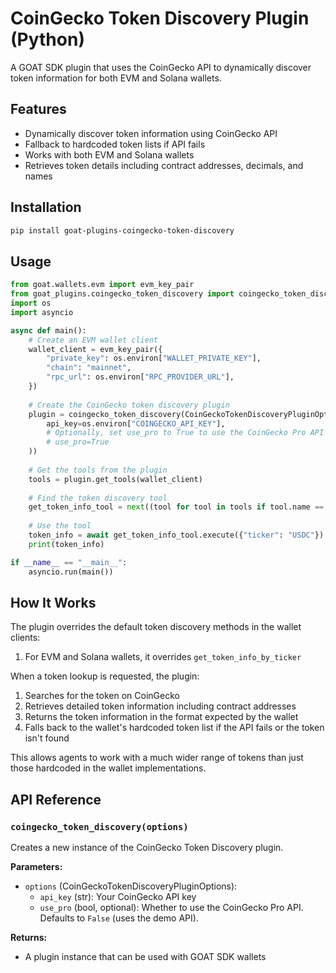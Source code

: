 # CoinGecko Token Discovery Plugin (Python)

A GOAT SDK plugin that uses the CoinGecko API to dynamically discover token information for both EVM and Solana wallets.

## Features

- Dynamically discover token information using CoinGecko API
- Fallback to hardcoded token lists if API fails
- Works with both EVM and Solana wallets
- Retrieves token details including contract addresses, decimals, and names

## Installation

```bash
pip install goat-plugins-coingecko-token-discovery
```

## Usage

```python
from goat.wallets.evm import evm_key_pair
from goat_plugins.coingecko_token_discovery import coingecko_token_discovery, CoinGeckoTokenDiscoveryPluginOptions
import os
import asyncio

async def main():
    # Create an EVM wallet client
    wallet_client = evm_key_pair({
        "private_key": os.environ["WALLET_PRIVATE_KEY"],
        "chain": "mainnet",
        "rpc_url": os.environ["RPC_PROVIDER_URL"],
    })
    
    # Create the CoinGecko token discovery plugin
    plugin = coingecko_token_discovery(CoinGeckoTokenDiscoveryPluginOptions(
        api_key=os.environ["COINGECKO_API_KEY"],
        # Optionally, set use_pro to True to use the CoinGecko Pro API
        # use_pro=True 
    ))
    
    # Get the tools from the plugin
    tools = plugin.get_tools(wallet_client)
    
    # Find the token discovery tool
    get_token_info_tool = next((tool for tool in tools if tool.name == "get_token_info_by_ticker"), None)
    
    # Use the tool
    token_info = await get_token_info_tool.execute({"ticker": "USDC"})
    print(token_info)

if __name__ == "__main__":
    asyncio.run(main())
```

## How It Works

The plugin overrides the default token discovery methods in the wallet clients:

1. For EVM and Solana wallets, it overrides `get_token_info_by_ticker`

When a token lookup is requested, the plugin:
1. Searches for the token on CoinGecko
2. Retrieves detailed token information including contract addresses
3. Returns the token information in the format expected by the wallet
4. Falls back to the wallet's hardcoded token list if the API fails or the token isn't found

This allows agents to work with a much wider range of tokens than just those hardcoded in the wallet implementations.

## API Reference

### `coingecko_token_discovery(options)`

Creates a new instance of the CoinGecko Token Discovery plugin.

**Parameters:**
- `options` (CoinGeckoTokenDiscoveryPluginOptions):
  - `api_key` (str): Your CoinGecko API key
  - `use_pro` (bool, optional): Whether to use the CoinGecko Pro API. Defaults to `False` (uses the demo API).

**Returns:**
- A plugin instance that can be used with GOAT SDK wallets
